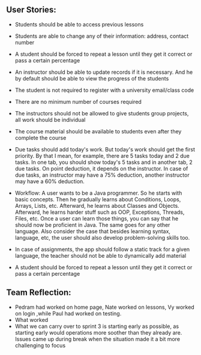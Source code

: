 
## User Stories:
* Students should be able to access previous lessons
* Students are able to change any of their information: address, contact number
* A student should be forced to repeat a lesson until they get it correct or pass a certain percentage

* An instructor should be able to update records if it is necessary. And he by default should be able to view the progress of the students
* The student is not required to register with a university email/class code
* There are no minimum number of courses required 
* The instructors should not be allowed to give students group projects, all work should be individual
* The course material should be available to students even after they complete the course
* Due tasks should add today's work. But today's work should get the first priority. By that I mean, for example, there are 5 tasks today and 2 due tasks. In one tab, you should show today's 5 tasks and in another tab, 2 due tasks. On point deduction, it depends on the instructor. In case of due tasks, an instructor may have a 75% deduction, another instructor may have a 60% deduction.
* Workflow: A user wants to be a Java programmer. So he starts with basic concepts. Then he gradually learns about Conditions, Loops, Arrays, Lists, etc. Afterward, he learns about Classes and Objects. Afterward, he learns harder stuff such as OOP, Exceptions, Threads, Files, etc. Once a user can learn those things, you can say that he should now be proficient in Java. The same goes for any other language. Also consider the case that besides learning syntax, language, etc, the user should also develop problem-solving skills too. 
* In case of assignments, the app should follow a static track for a given language, the teacher should not be able to dynamically add material 
* A student should be forced to repeat a lesson until they get it correct or pass a certain percentage



## Team Reflection:
* Pedram had worked on home page, Nate worked on lessons, Vy worked on login ,while Paul had worked on testing. 
* What worked 
* What we can carry over to sprint 3 is starting early as possible, as starting early would operations more soother than they already are. Issues came up during break when the situation made it a bit more challenging to focus 

